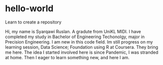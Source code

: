 # hello-world
Learn to create a repository

Hi, my name is Syarqawi Ruslan. A gradute from UniKL MIDI.
I have completed my study in Bachelor of Engineering Techonolgy, major in Precision Engineering.
I am new in this code field. Im still progress on my learning session, Data Science; Foundation using R at Coursera.
They bring me here. The idea I started involved here is since Pandemic, I was stranded at home. 
Then I eager to learn something new, and here I am.
